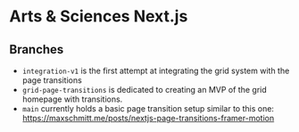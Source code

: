 # Arts & Sciences Next.js

## Branches

- `integration-v1` is the first attempt at integrating the grid system with the page transitions
- `grid-page-transitions` is dedicated to creating an MVP of the grid homepage with transitions.
- `main` currently holds a basic page transition setup similar to this one: <https://maxschmitt.me/posts/nextjs-page-transitions-framer-motion>
